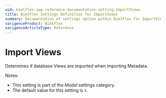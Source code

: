 ```yaml
---
uid: bimlflex-app-reference-documentation-setting-ImportViews
title: BimlFlex Settings Definition for ImportViews
summary: Documentation of settings option within BimlFlex for ImportViews
varigenceProduct: BimlFlex
varigenceArticleType: Reference
---
```


# Import Views

Determines if database Views are imported when importing Metadata.

Notes:

* This setting is part of the *Model* settings category.
* The default value for this setting is `Y`.
